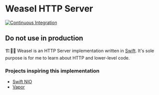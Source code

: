 # Weasel HTTP Server

[![Continuous Integration](https://github.com/slashmo/weasel/workflows/Continuous%20Integration/badge.svg)](https://github.com/slashmo/weasel/actions?query=workflow%3A%22Continuous+Integration%22)

## Do not use in production

🏗👨‍🎓 Weasel is an HTTP Server implementation written in [Swift](https://github.com/apple/swift). It's sole purpose is for me to learn about HTTP and lower-level code.

### Projects inspiring this implementation

- [Swift NIO](https://github.com/apple/swift-nio)
- [Vapor](https://github.com/vapor/vapor)

